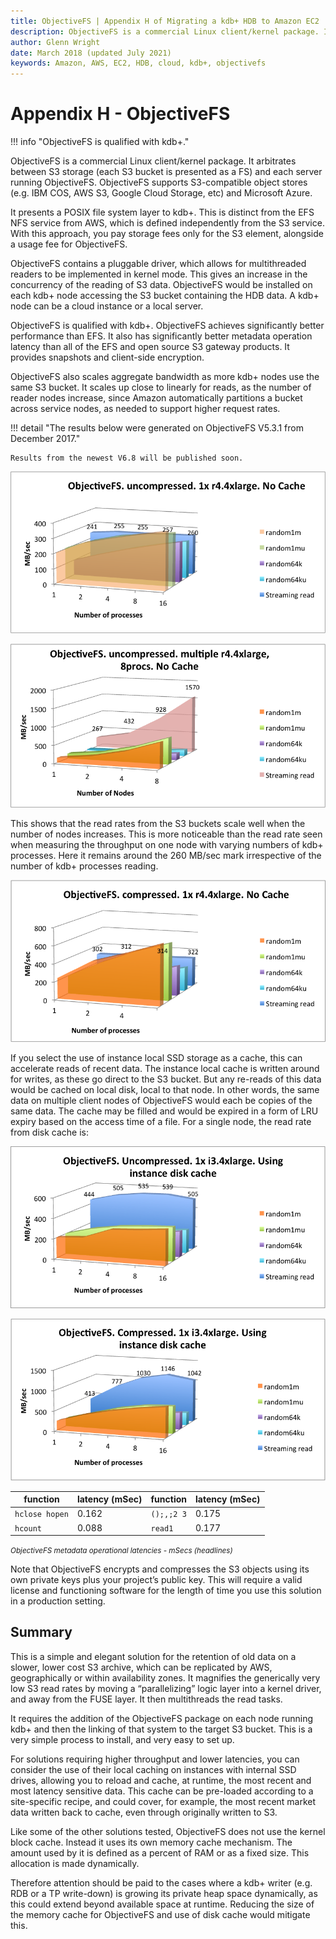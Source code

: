 ```yaml
---
title: ObjectiveFS | Appendix H of Migrating a kdb+ HDB to Amazon EC2 | Cloud | kdb+ and q documentation
description: ObjectiveFS is a commercial Linux client/kernel package. It arbitrates between S3 storage (each S3 bucket is presented as a FS) and each server running ObjectiveFS.
author: Glenn Wright
date: March 2018 (updated July 2021)
keywords: Amazon, AWS, EC2, HDB, cloud, kdb+, objectivefs
---
```

# Appendix H - ObjectiveFS



!!! info "ObjectiveFS is qualified with kdb+."

ObjectiveFS is a commercial Linux client/kernel package.
It arbitrates between S3 storage (each S3 bucket is presented as a FS) and each server running ObjectiveFS.
ObjectiveFS supports S3-compatible object stores (e.g. IBM COS, AWS S3, Google Cloud Storage, etc) and Microsoft Azure.

It presents a POSIX file system layer to kdb+.
This is distinct from the EFS NFS service from AWS, which is defined independently from the S3 service.
With this approach, you pay storage fees only for the S3 element, alongside a usage fee for ObjectiveFS.

ObjectiveFS contains a pluggable driver, which allows for multithreaded readers to be implemented in kernel mode.
This gives an increase in the concurrency of the reading of S3 data.
ObjectiveFS would be installed on each kdb+ node accessing the S3 bucket containing the HDB data.
A kdb+ node can be a cloud instance or a local server.

ObjectiveFS is qualified with kdb+.
ObjectiveFS achieves significantly better performance than EFS.
It also has significantly better metadata operation latency than all of the EFS and open source S3 gateway products.
It provides snapshots and client-side encryption.

ObjectiveFS also scales aggregate bandwidth as more kdb+ nodes use the same S3 bucket.
It scales up close to linearly for reads, as the number of reader nodes increase, since Amazon automatically partitions a bucket across service nodes, as needed to support higher request rates.

!!! detail "The results below were generated on ObjectiveFS V5.3.1 from December 2017." 

	Results from the newest V6.8 will be published soon.

![ObjectiveFS](img/media/image39.png)

![ObjectiveFS](img/media/image40.png)

This shows that the read rates from the S3 buckets scale well when the number of nodes increases.
This is more noticeable than the read rate seen when measuring the throughput on one node with varying numbers of kdb+ processes.
Here it remains around the 260&nbsp;MB/sec mark irrespective of the number of kdb+ processes reading.

![ObjectiveFS](img/media/image41.png)

If you select the use of instance local SSD storage as a cache, this can accelerate reads of recent data.
The instance local cache is written around for writes, as these go direct to the S3 bucket.
But any re-reads of this data would be cached on local disk, local to that node.
In other words, the same data on multiple client nodes of ObjectiveFS would each be copies of the same data.
The cache may be filled and would be expired in a form of LRU expiry based on the access time of a file.
For a single node, the read rate from disk cache is:

![ObjectiveFS](img/media/image42.png)

![ObjectiveFS](img/media/image43.png)

function       | latency (mSec) | function   | latency (mSec)
---------------|----------------|------------|---------------
`hclose hopen` | 0.162          | `();,;2 3` | 0.175
`hcount`       | 0.088          | `read1`    | 0.177

<small>_ObjectiveFS metadata operational latencies - mSecs (headlines)_</small>

Note that ObjectiveFS encrypts and compresses the S3 objects using its own private keys plus your project’s public key.
This will require a valid license and functioning software for the length of time you use this solution in a production setting.


## Summary

This is a simple and elegant solution for the retention of old data on a slower, lower cost S3 archive, which can be replicated by AWS, geographically or within availability zones.
It magnifies the generically very low S3 read rates by moving a “parallelizing” logic layer into a kernel driver, and away from the FUSE layer.
It then multithreads the read tasks.

It requires the addition of the ObjectiveFS package on each node running kdb+ and then the linking of that system to the target S3 bucket.
This is a very simple process to install, and very easy to set up.

For solutions requiring higher throughput and lower latencies, you
can consider the use of their local caching on instances with internal
SSD drives, allowing you to reload and cache, at runtime, the most
recent and most latency sensitive data.
This cache can be pre-loaded according to a site-specific recipe, and could cover, for example, the most recent market data written back to cache, even through originally written to S3.

Like some of the other solutions tested, ObjectiveFS does not use the kernel block cache.
Instead it uses its own memory cache mechanism.
The amount used by it is defined as a percent of RAM or as a fixed size.
This allocation is made dynamically.

Therefore attention should be paid to the cases where a kdb+ writer (e.g. RDB or a TP write-down) is growing its private heap space dynamically, as this could extend beyond available space at runtime.
Reducing the size of the memory cache for ObjectiveFS and use of disk cache would mitigate this.




<style>.md-footer-nav {display: block; }</style>
